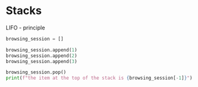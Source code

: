 # Stacks

LIFO - principle

```python
browsing_session = []

browsing_session.append(1)
browsing_session.append(2)
browsing_session.append(3)

browsing_session.pop()
print(f"the item at the top of the stack is {browsing_session[-1]}")
```
